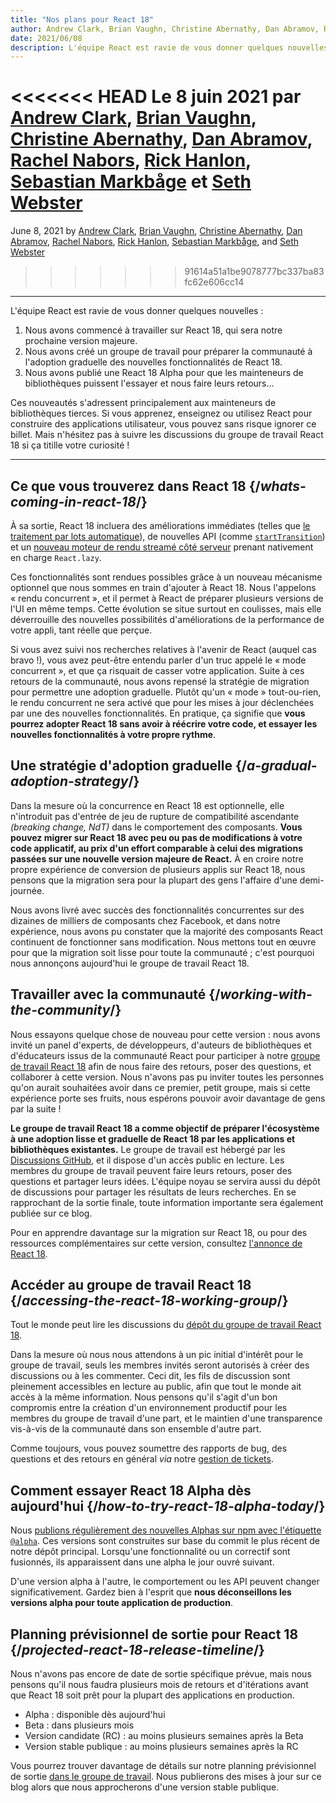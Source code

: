 ```yaml
---
title: "Nos plans pour React 18"
author: Andrew Clark, Brian Vaughn, Christine Abernathy, Dan Abramov, Rachel Nabors, Rick Hanlon, Sebastian Markbage et Seth Webster
date: 2021/06/08
description: L'équipe React est ravie de vous donner quelques nouvelles. Nous avons commencé à travailler sur React 18, qui sera notre prochaine version majeure. Nous avons créé un groupe de travail pour préparer la communauté à l'adoption graduelle des nouvelles fonctionnalités de React 18. Nous avons publié une React 18 Alpha pour que les mainteneurs de bibliothèques puissent l'essayer et nous faire leurs retours…
---
```


<<<<<<< HEAD
Le 8 juin 2021 par [Andrew Clark](https://twitter.com/acdlite), [Brian Vaughn](https://github.com/bvaughn), [Christine Abernathy](https://twitter.com/abernathyca), [Dan Abramov](https://twitter.com/dan_abramov), [Rachel Nabors](https://twitter.com/rachelnabors), [Rick Hanlon](https://twitter.com/rickhanlonii), [Sebastian Markbåge](https://twitter.com/sebmarkbage) et [Seth Webster](https://twitter.com/sethwebster)
=======
June 8, 2021 by [Andrew Clark](https://twitter.com/acdlite), [Brian Vaughn](https://github.com/bvaughn), [Christine Abernathy](https://twitter.com/abernathyca), [Dan Abramov](https://bsky.app/profile/danabra.mov), [Rachel Nabors](https://twitter.com/rachelnabors), [Rick Hanlon](https://twitter.com/rickhanlonii), [Sebastian Markbåge](https://twitter.com/sebmarkbage), and [Seth Webster](https://twitter.com/sethwebster)
>>>>>>> 91614a51a1be9078777bc337ba83fc62e606cc14

---

<Intro>

L'équipe React est ravie de vous donner quelques nouvelles :

1. Nous avons commencé à travailler sur React 18, qui sera notre prochaine version majeure.
2. Nous avons créé un groupe de travail pour préparer la communauté à l'adoption graduelle des nouvelles fonctionnalités de React 18.
3. Nous avons publié une React 18 Alpha pour que les mainteneurs de bibliothèques puissent l'essayer et nous faire leurs retours…

Ces nouveautés s'adressent principalement aux mainteneurs de bibliothèques tierces. Si vous apprenez, enseignez ou utilisez React pour construire des applications utilisateur, vous pouvez sans risque ignorer ce billet. Mais n'hésitez pas à suivre les discussions du groupe de travail React 18 si ça titille votre curiosité !

---

</Intro>

## Ce que vous trouverez dans React 18 {/*whats-coming-in-react-18*/}

À sa sortie, React 18 incluera des améliorations immédiates (telles que [le traitement par lots automatique](https://github.com/reactwg/react-18/discussions/21)), de nouvelles API (comme [`startTransition`](https://github.com/reactwg/react-18/discussions/41)) et un [nouveau moteur de rendu streamé côté serveur](https://github.com/reactwg/react-18/discussions/37) prenant nativement en charge `React.lazy`.

Ces fonctionnalités sont rendues possibles grâce à un nouveau mécanisme optionnel que nous sommes en train d'ajouter à React 18. Nous l'appelons « rendu concurrent », et il permet à React de préparer plusieurs versions de l'UI en même temps. Cette évolution se situe surtout en coulisses, mais elle déverrouille des nouvelles possibilités d'améliorations de la performance de votre appli, tant réelle que perçue.

Si vous avez suivi nos recherches relatives à l'avenir de React (auquel cas bravo !), vous avez peut-être entendu parler d'un truc appelé le « mode concurrent », et que ça risquait de casser votre application.  Suite à ces retours de la communauté, nous avons repensé la stratégie de migration pour permettre une adoption graduelle.  Plutôt qu'un « mode » tout-ou-rien, le rendu concurrent ne sera activé que pour les mises à jour déclenchées par une des nouvelles fonctionnalités.  En pratique, ça signifie que **vous pourrez adopter React 18 sans avoir à réécrire votre code, et essayer les nouvelles fonctionnalités à votre propre rythme**.

## Une stratégie d'adoption graduelle {/*a-gradual-adoption-strategy*/}

Dans la mesure où la concurrence en React 18 est optionnelle, elle n'introduit pas d'entrée de jeu de rupture de compatibilité ascendante *(breaking change, NdT)* dans le comportement des composants. **Vous pouvez migrer sur React 18 avec peu ou pas de modifications à votre code applicatif, au prix d'un effort comparable à celui des migrations passées sur une nouvelle version majeure de React.**  À en croire notre propre expérience de conversion de plusieurs applis sur React 18, nous pensons que la migration sera pour la plupart des gens l'affaire d'une demi-journée.

Nous avons livré avec succès des fonctionnalités concurrentes sur des dizaines de milliers de composants chez Facebook, et dans notre expérience, nous avons pu constater que la majorité des composants React continuent de fonctionner sans modification. Nous mettons tout en œuvre pour que la migration soit lisse pour toute la communauté ; c'est pourquoi nous annonçons aujourd'hui le groupe de travail React 18.

## Travailler avec la communauté {/*working-with-the-community*/}

Nous essayons quelque chose de nouveau pour cette version : nous avons invité un panel d'experts, de développeurs, d'auteurs de bibliothèques et d'éducateurs issus de la communauté React pour participer à notre [groupe de travail React 18](https://github.com/reactwg/react-18) afin de nous faire des retours, poser des questions, et collaborer à cette version.  Nous n'avons pas pu inviter toutes les personnes qu'on aurait souhaitées avoir dans ce premier, petit groupe, mais si cette expérience porte ses fruits, nous espérons pouvoir avoir davantage de gens par la suite !

**Le groupe de travail React 18 a comme objectif de préparer l'écosystème à une adoption lisse et graduelle de React 18 par les applications et bibliothèques existantes.**  Le groupe de travail est hébergé par les [Discussions GitHub](https://github.com/reactwg/react-18/discussions), et il dispose d'un accès public en lecture.  Les membres du groupe de travail peuvent faire leurs retours, poser des questions et partager leurs idées.  L'équipe noyau se servira aussi du dépôt de discussions pour partager les résultats de leurs recherches.  En se rapprochant de la sortie finale, toute information importante sera également publiée sur ce blog.

Pour en apprendre davantage sur la migration sur React 18, ou pour des ressources complémentaires sur cette version, consultez [l'annonce de React 18](https://github.com/reactwg/react-18/discussions/4).

## Accéder au groupe de travail React 18 {/*accessing-the-react-18-working-group*/}

Tout le monde peut lire les discussions du [dépôt du groupe de travail React 18](https://github.com/reactwg/react-18).

Dans la mesure où nous nous attendons à un pic initial d'intérêt pour le groupe de travail, seuls les membres invités seront autorisés à créer des discussions ou à les commenter. Ceci dit, les fils de discussion sont pleinement accessibles en lecture au public, afin que tout le monde ait accès à la même information.  Nous pensons qu'il s'agit d'un bon compromis entre la création d'un environnement productif pour les membres du groupe de travail d'une part, et le maintien d'une transparence vis-à-vis de la communauté dans son ensemble d'autre part.

Comme toujours, vous pouvez soumettre des rapports de bug, des questions et des retours en général *via* notre [gestion de tickets](https://github.com/facebook/react/issues).

## Comment essayer React 18 Alpha dès aujourd'hui {/*how-to-try-react-18-alpha-today*/}

Nous [publions régulièrement des nouvelles Alphas sur npm avec l'étiquette `@alpha`](https://github.com/reactwg/react-18/discussions/9). Ces versions sont construites sur base du commit le plus récent de notre dépôt principal. Lorsqu'une fonctionnalité ou un correctif sont fusionnés, ils apparaissent dans une alpha le jour ouvré suivant.

D'une version alpha à l'autre, le comportement ou les API peuvent changer significativement. Gardez bien à l'esprit que **nous déconseillons les versions alpha pour toute application de production**.

## Planning prévisionnel de sortie pour React 18 {/*projected-react-18-release-timeline*/}

Nous n'avons pas encore de date de sortie spécifique prévue, mais nous pensons qu'il nous faudra plusieurs mois de retours et d'itérations avant que React 18 soit prêt pour la plupart des applications en production.

- Alpha : disponible dès aujourd'hui
- Beta : dans plusieurs mois
- Version candidate (RC) : au moins plusieurs semaines après la Beta
- Version stable publique : au moins plusieurs semaines après la RC

Vous pourrez trouver davantage de détails sur notre planning prévisionnel de sortie [dans le groupe de travail](https://github.com/reactwg/react-18/discussions/9). Nous publierons des mises à jour sur ce blog alors que nous approcherons d'une version stable publique.

